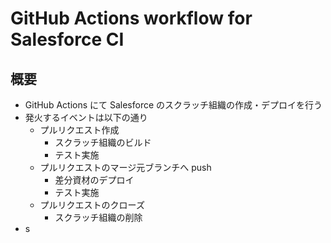 # GitHub Actions workflow for Salesforce CI

## 概要

- GitHub Actions にて Salesforce のスクラッチ組織の作成・デプロイを行う
- 発火するイベントは以下の通り
  - プルリクエスト作成
    - スクラッチ組織のビルド
    - テスト実施
  - プルリクエストのマージ元ブランチへ push
    - 差分資材のデプロイ
    - テスト実施
  - プルリクエストのクローズ
    - スクラッチ組織の削除
- s
